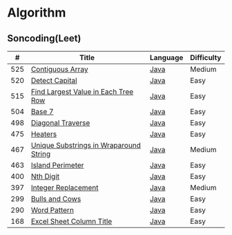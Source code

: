 # Algorithm

## Soncoding(Leet)
| # | Title | Language | Difficulty |
| --- | --- | --- | --- |
| 525 | [Contiguous Array](https://leetcode.com/problems/contiguous-array/) | [Java](https://github.com/ErickRyu/Algorithm/blob/master/Soncoding/src/_2017_02_23/ContiguousArray.java) | Medium |
| 520 | [Detect Capital](https://leetcode.com/problems/detect-capital) | [Java](https://github.com/ErickRyu/Algorithm/blob/master/Soncoding/src/_2017_02_23/DetectCapital.java) | Easy |
| 515 | [Find Largest Value in Each Tree Row](https://leetcode.com/problems/find-largest-value-in-each-tree-row/) | [Java](https://github.com/ErickRyu/Algorithm/blob/master/Soncoding/src/_2017_02_16/FindLargestValueInEachTreeRow.java) | Easy|
| 504 | [Base 7](https://leetcode.com/problems/base-7/) | [Java](https://github.com/ErickRyu/Algorithm/blob/master/Soncoding/src/_2017_02_16/Base7.java) | Easy|
| 498 | [Diagonal Traverse](https://leetcode.com/problems/diagonal-traverse/)| [Java](https://github.com/ErickRyu/Algorithm/blob/master/Soncoding/src/_2017_02_16/DiagonalTraverse.java) | Easy|
| 475 | [Heaters](https://leetcode.com/problems/heaters/) | [Java](https://github.com/ErickRyu/Algorithm/blob/master/Soncoding/src/Heaters.java) | Easy |
| 467 | [Unique Substrings in Wraparound String](https://leetcode.com/problems/unique-substrings-in-wraparound-string/) | [Java](https://github.com/ErickRyu/Algorithm/blob/master/Soncoding/src/UniqueSubstringsInWraparoundString.java) | Medium |
| 463 | [Island Perimeter](https://leetcode.com/problems/island-perimeter/) | [Java](https://github.com/ErickRyu/Algorithm/blob/master/Soncoding/src/IslandPerimeter.java) | Easy |
| 400 | [Nth Digit](https://leetcode.com/problems/nth-digit/) | [Java](https://github.com/ErickRyu/Algorithm/blob/master/Soncoding/src/NthDigit.java) | Easy|
| 397 | [Integer Replacement](https://leetcode.com/problems/integer-replacement/) | [Java](https://github.com/ErickRyu/Algorithm/blob/master/Soncoding/src/IntegerReplacement.java) | Medium |
| 299 | [Bulls and Cows](https://leetcode.com/problems/bulls-and-cows/) | [Java](https://github.com/ErickRyu/Algorithm/blob/master/Soncoding/src/BullsAndCows.java) | Easy |
| 290 | [Word Pattern](https://leetcode.com/problems/word-pattern/) | [Java](https://github.com/ErickRyu/Algorithm/blob/master/Soncoding/src/WordPattern.java) | Easy |
| 168 | [Excel Sheet Column Title](https://leetcode.com/problems/excel-sheet-column-title/) | [Java](https://github.com/ErickRyu/Algorithm/blob/master/Soncoding/src/ExcelSheetColumnTitle.java) | Easy |
